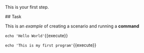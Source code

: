 This is your first step.

## Task

This is an _example_ of creating a scenario and running a **command**

`echo 'Hello World'`{{execute}}

`echo 'This is my first program'`{{execute}}
